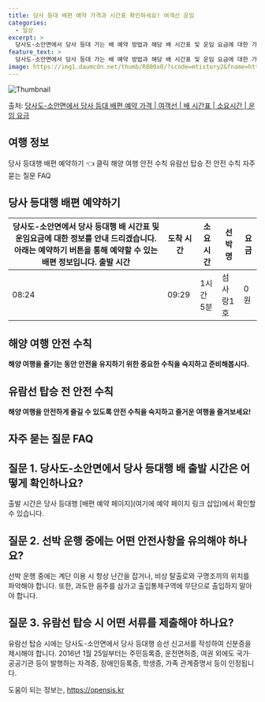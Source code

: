 ```yaml
---
title: 당사 등대 배편 예약 가격과 시간표 확인하세요! 여객선 운임
categories:
  - 일상
excerpt: >
  당사도-소안면에서 당사 등대 가는 배 예약 방법과 해당 배 시간표 및 운임 요금에 대한 가격 정보를 안내 드리겠습니다. 안전하고 재밋는 당사 등대행 여행을 위해 아래 정보 참고하시기 바랍니다. 당사 등대행 배편 예약하기 👈 클릭당사도-소안면에서 당사 등대행 배 시간표출발 시간도착 시간소요 시간선박명요금08:2409:291시간 5분섬사랑1호0원당사 등대행 배편 예약하기 👈 클릭해양 여행 안전 수칙해양 여행을 즐기는 동안 안전을 유지하기 위한 중요한 수칙을 숙지하고 준비해봅시다. 항구 출항 전 준비 사항 당사도-소안면에서 당사 등대행 여객선 탑승 탑승 전 필수 확인 사항 1) 출항 시간을 확인하여 미리 도착하고 여유시간을 가지도록 합니다. 2) 선차가 출항 직전에 혼잡할 수 있으므로 미리 매표소로 이동합니다..
feature_text: >
  당사도-소안면에서 당사 등대 가는 배 예약 방법과 해당 배 시간표 및 운임 요금에 대한 가격 정보를 안내 드리겠습니다. 안전하고 재밋는 당사 등대행 여행을 위해 아래 정보 참고하시기 바랍니다. 당사 등대행 배편 예약하기 👈 클릭당사도-소안면에서 당사 등대행 배 시간표출발 시간도착 시간소요 시간선박명요금08:2409:291시간 5분섬사랑1호0원당사 등대행 배편 예약하기 👈 클릭해양 여행 안전 수칙해양 여행을 즐기는 동안 안전을 유지하기 위한 중요한 수칙을 숙지하고 준비해봅시다. 항구 출항 전 준비 사항 당사도-소안면에서 당사 등대행 여객선 탑승 탑승 전 필수 확인 사항 1) 출항 시간을 확인하여 미리 도착하고 여유시간을 가지도록 합니다. 2) 선차가 출항 직전에 혼잡할 수 있으므로 미리 매표소로 이동합니다..
image: https://img1.daumcdn.net/thumb/R800x0/?scode=mtistory2&fname=https%3A%2F%2Fblog.kakaocdn.net%2Fdn%2F5N6ii%2FbtsHBoRlI5c%2FUSmmFdqPoAlEhgwPmgYuC0%2Fimg.webp
---
```


![Thumbnail](https://img1.daumcdn.net/thumb/R800x0/?scode=mtistory2&fname=https%3A%2F%2Fblog.kakaocdn.net%2Fdn%2F5N6ii%2FbtsHBoRlI5c%2FUSmmFdqPoAlEhgwPmgYuC0%2Fimg.webp)

<p>출처: <a href="https://opensis.kr/entry/%EB%8B%B9%EC%82%AC%EB%8F%84-%EC%86%8C%EC%95%88%EB%A9%B4%EC%97%90%EC%84%9C-%EB%8B%B9%EC%82%AC-%EB%93%B1%EB%8C%80-%EB%B0%B0%ED%8E%B8-%EC%98%88%EC%95%BD-%EA%B0%80%EA%B2%A9-%EC%97%AC%EA%B0%9D%EC%84%A0-%EB%B0%B0-%EC%8B%9C%EA%B0%84%ED%91%9C-%EC%86%8C%EC%9A%94%EC%8B%9C%EA%B0%84-%EC%9A%B4%EC%9E%84-%EC%9A%94%EA%B8%88" rel="dofollow">당사도-소안면에서 당사 등대 배편 예약 가격 | 여객선 | 배 시간표 | 소요시간 | 운임 요금</a> </p>

## 여행 정보

당사 등대행 배편 예약하기 👈 클릭 해양 여행 안전 수칙 유람선 탑승 전 안전 수칙 자주 묻는 질문 FAQ



## 당사 등대행 배편 예약하기

당사도-소안면에서 당사 등대행 배 시간표 및 운임요금에 대한 정보를 안내 드리겠습니다. 아래는 예약하기 버튼을 통해 예약할 수 있는 배편 정보입니다.  **출발 시간** | **도착 시간** | **소요 시간** | **선박명** | **요금**  
---|---|---|---|---  
08:24 | 09:29 | 1시간 5분 | 섬사랑1호 | 0원  
  


## 해양 여행 안전 수칙

**해양 여행을 즐기는 동안 안전을 유지하기 위한 중요한 수칙을 숙지하고 준비해봅시다.**



## 유람선 탑승 전 안전 수칙

**해양 여행을 안전하게 즐길 수 있도록 안전 수칙을 숙지하고 즐거운 여행을 즐겨보세요!**



## 자주 묻는 질문 FAQ



## 질문 1. 당사도-소안면에서 당사 등대행 배 출발 시간은 어떻게 확인하나요?

출발 시간은 당사 등대행 [배편 예약 페이지](여기에 예약 페이지 링크 삽입)에서 확인할 수 있습니다.

## 질문 2. 선박 운행 중에는 어떤 안전사항을 유의해야 하나요?

선박 운행 중에는 계단 이용 시 항상 난간을 잡거나, 비상 탈출로와 구명조끼의 위치를 파악해야 합니다. 또한, 과도한 음주를 삼가고
출입통제구역에 무단으로 출입하지 말아야 합니다.

## 질문 3. 유람선 탑승 시 어떤 서류를 제출해야 하나요?

유람선 탑승 시에는 당사도-소안면에서 당사 등대행 승선 신고서를 작성하여 신분증을 제시해야 합니다. 2016년 1월 25일부터는 주민등록증,
운전면허증, 여권 외에도 국가·공공기관 등이 발행하는 자격증, 장애인등록증, 학생증, 가족 관계증명서 등이 인정됩니다.



 

도움이 되는 정보는, <a href="https://opensis.kr" rel="dofollow">https://opensis.kr</a>


